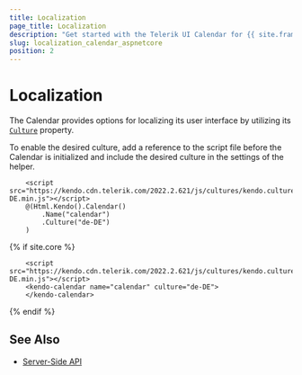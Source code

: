 ```yaml
---
title: Localization
page_title: Localization
description: "Get started with the Telerik UI Calendar for {{ site.framework }} and translate its messages for different culture locales."
slug: localization_calendar_aspnetcore
position: 2
---
```


# Localization

The Calendar provides options for localizing its user interface by utilizing its [`Culture`](/api/kendo.mvc.ui.fluent/calendarbuilder#culturesystemstring) property.

To enable the desired culture, add a reference to the script file before the Calendar is initialized and include the desired culture in the settings of the helper.

```HtmlHelper
    <script src="https://kendo.cdn.telerik.com/2022.2.621/js/cultures/kendo.culture.de-DE.min.js"></script>
    @(Html.Kendo().Calendar()
        .Name("calendar")
        .Culture("de-DE")
    )
```
{% if site.core %}
```TagHelper
    <script src="https://kendo.cdn.telerik.com/2022.2.621/js/cultures/kendo.culture.de-DE.min.js"></script>
    <kendo-calendar name="calendar" culture="de-DE">
    </kendo-calendar>
```
{% endif %}

## See Also

* [Server-Side API](/api/calendar)
